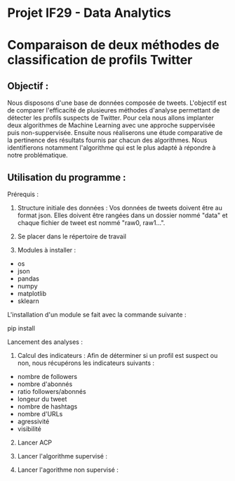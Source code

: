 # Projet IF29 - Data Analytics

# Comparaison de deux méthodes de classification de profils Twitter

## Objectif :

Nous disposons d'une base de données composée de tweets. L'objectif est de comparer l'efficacité de plusieures méthodes d'analyse permettant de détecter les profils suspects de Twitter. Pour cela nous allons implanter deux algorithmes de Machine Learning avec une approche suppervisée puis non-suppervisée. Ensuite nous réaliserons une étude comparative de la pertinence des résultats fournis par chacun des algorithmes. Nous identifierons notamment l'algorithme qui est le plus adapté à répondre à notre problématique.

## Utilisation du programme :

Prérequis :

1. Structure initiale des données :
Vos données de tweets doivent être au format json. Elles doivent être rangées dans un dossier nommé "data" et chaque fichier de tweet est nommé "raw0, raw1...".

2. Se placer dans le répertoire de travail

3. Modules à installer :
  - os
  - json
  - pandas
  - numpy
  - matplotlib
  - sklearn

L'installation d'un module se fait avec la commande suivante :

pip install <nomModule>

Lancement des analyses :

1. Calcul des indicateurs :
Afin de déterminer si un profil est suspect ou non, nous récupérons les indicateurs suivants :
  - nombre de followers
  - nombre d'abonnés
  - ratio followers/abonnés
  - longeur du tweet
  - nombre de hashtags 
  - nombre d'URLs
  - agressivité
  - visibilité


2. Lancer ACP
  
3. Lancer l'algorithme supervisé :

4. Lancer l'agorithme non supervisé :
